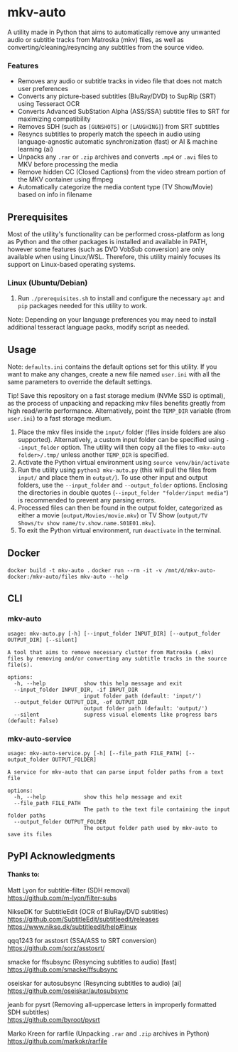 # mkv-auto
A utility made in Python that aims to automatically remove any unwanted audio or subtitle tracks from Matroska (mkv) files, as well as converting/cleaning/resyncing any subtitles from the source video.

### Features
- Removes any audio or subtitle tracks in video file that does not match user preferences
- Converts any picture-based subtitles (BluRay/DVD) to SupRip (SRT) using Tesseract OCR
- Converts Advanced SubStation Alpha (ASS/SSA) subtitle files to SRT for maximizing compatibility
- Removes SDH (such as `[GUNSHOTS]` or `[LAUGHING]`) from SRT subtitles
- Resyncs subtitles to properly match the speech in audio using language-agnostic automatic synchronization (fast) or AI & machine learning (ai)
- Unpacks any `.rar` or `.zip` archives and converts `.mp4` or `.avi` files to MKV before processing the media
- Remove hidden CC (Closed Captions) from the video stream portion of the MKV container using ffmpeg 
- Automatically categorize the media content type (TV Show/Movie) based on info in filename

## Prerequisites
Most of the utility's functionality can be performed cross-platform as long as Python and the other packages is installed and available in PATH, however some features (such as DVD VobSub conversion) are only available when using Linux/WSL. Therefore, this utility mainly focuses its support on Linux-based operating systems.

### Linux (Ubuntu/Debian)

1. Run `./prerequisites.sh` to install and configure the necessary `apt` and `pip` packages needed for this utility to work.  

Note: Depending on your language preferences you may need to install additional tesseract language packs, modify script as needed.

## Usage
Note: `defaults.ini` contains the default options set for this utility. If you want to make any changes, create a new file named `user.ini` with all the same parameters to override the default settings.  

Tip! Save this repository on a fast storage medium (NVMe SSD is optimal), as the process of unpacking and repacking mkv files benefits greatly from high read/write performance. Alternatively, point the `TEMP_DIR` variable (from `user.ini`) to a fast storage medium.

1. Place the mkv files inside the `input/` folder (files inside folders are also supported). Alternatively, a custom input folder can be specified using `--input_folder` option. The utility will then copy all the files to `<mkv-auto folder>/.tmp/` unless another `TEMP_DIR` is specified. 
2. Activate the Python virtual environment using `source venv/bin/activate`
3. Run the utility using `python3 mkv-auto.py` (this will pull the files from `input/` and place them in `output/`). To use other input and output folders, use the `--input_folder` and `--output_folder` options. Enclosing the directories in double quotes (`--input_folder "folder/input media"`) is recommended to prevent any parsing errors. 
4. Processed files can then be found in the output folder, categorized as either a movie (`output/Movies/movie.mkv`) or TV Show (`output/TV Shows/tv show name/tv.show.name.S01E01.mkv`).
5. To exit the Python virtual environment, run `deactivate` in the terminal.

## Docker
`docker build -t mkv-auto .`
`docker run --rm -it -v /mnt/d/mkv-auto-docker:/mkv-auto/files mkv-auto --help`

## CLI
### mkv-auto

```
usage: mkv-auto.py [-h] [--input_folder INPUT_DIR] [--output_folder OUTPUT_DIR] [--silent]

A tool that aims to remove necessary clutter from Matroska (.mkv) files by removing and/or converting any subtitle tracks in the source file(s).

options:
  -h, --help            show this help message and exit
  --input_folder INPUT_DIR, -if INPUT_DIR
                        input folder path (default: 'input/')
  --output_folder OUTPUT_DIR, -of OUTPUT_DIR
                        output folder path (default: 'output/')
  --silent              supress visual elements like progress bars (default: False)
```

### mkv-auto-service

```
usage: mkv-auto-service.py [-h] [--file_path FILE_PATH] [--output_folder OUTPUT_FOLDER]

A service for mkv-auto that can parse input folder paths from a text file

options:
  -h, --help            show this help message and exit
  --file_path FILE_PATH
                        The path to the text file containing the input folder paths
  --output_folder OUTPUT_FOLDER
                        The output folder path used by mkv-auto to save its files
```

## PyPI Acknowledgments

#### Thanks to: 

Matt Lyon for subtitle-filter (SDH removal)  
https://github.com/m-lyon/filter-subs

NikseDK for SubtitleEdit (OCR of BluRay/DVD subtitles)  
https://github.com/SubtitleEdit/subtitleedit/releases  
https://www.nikse.dk/subtitleedit/help#linux

qqq1243 for asstosrt (SSA/ASS to SRT conversion)  
https://github.com/sorz/asstosrt/

smacke for ffsubsync (Resyncing subtitles to audio) [fast]  
https://github.com/smacke/ffsubsync  

oseiskar for autosubsync (Resyncing subtitles to audio) [ai]  
https://github.com/oseiskar/autosubsync

jeanb for pysrt (Removing all-uppercase letters in improperly formatted SDH subtitles)  
https://github.com/byroot/pysrt

Marko Kreen for rarfile (Unpacking `.rar` and `.zip` archives in Python)  
https://github.com/markokr/rarfile